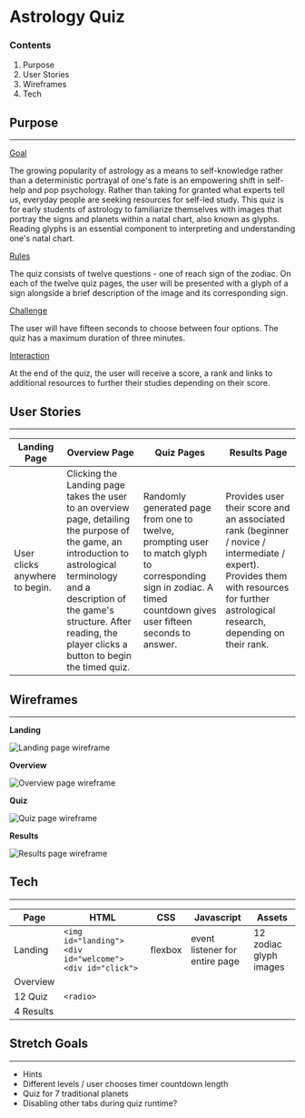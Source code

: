 # **Astrology Quiz**


### **Contents**
1. Purpose
2. User Stories
3. Wireframes
4. Tech


## **Purpose**
________________
<u>Goal</u>

The growing popularity of astrology as a means to self-knowledge rather than a deterministic portrayal of one's fate is an empowering shift in self-help and pop psychology. Rather than taking for granted what experts tell us, everyday people are seeking resources for self-led study. This quiz is for early students of astrology to familiarize themselves with images that portray the signs and planets within a natal chart, also known as glyphs. Reading glyphs is an essential component to interpreting and understanding one's natal chart.

<u>Rules</u>

The quiz consists of twelve questions - one of reach sign of the zodiac. On each of the twelve quiz pages, the user will be presented with a glyph of a sign alongside a brief description of the image and its corresponding sign. 

<u>Challenge</u>

The user will have fifteen seconds to choose between four options. The quiz has a maximum duration of three minutes. 

<u>Interaction</u>

At the end of the quiz, the user will receive a score, a rank and links to additional resources to further their studies depending on their score.

## **User Stories**
________________
Landing Page | Overview Page | Quiz Pages | Results Page
-------------|---------------|------------|-------------
User clicks anywhere to begin. | Clicking the Landing page takes the user to an overview page, detailing the purpose of the game, an introduction to astrological terminology and a description of the game's structure. After reading, the player clicks a button to begin the timed quiz. | Randomly generated page from one to twelve, prompting user to match glyph to corresponding sign in zodiac. A timed countdown gives user fifteen seconds to answer. | Provides user their score and an associated rank (beginner / novice / intermediate / expert). Provides them with resources for further astrological research, depending on their rank.

## **Wireframes**
________________

**Landing**

![Landing page wireframe](/assets/wireframe/landing.JPG)

**Overview**

![Overview page wireframe](/assets/wireframe/overview.JPG)

**Quiz**

![Quiz page wireframe](/assets/wireframe/quiz.JPG)

**Results**

![Results page wireframe](/assets/wireframe/result.JPG)

## **Tech**
________________


Page | HTML | CSS | Javascript | Assets 
-----|------|-----|------------|-------
Landing | ```<img id="landing"> <div id="welcome"> <div id="click">```| flexbox | event listener for entire page | 12 zodiac glyph images
Overview | | | | 
12 Quiz | ```<radio>``` | | |
4 Results | | | | 




## **Stretch Goals**
________________
* Hints
* Different levels / user chooses timer countdown length
* Quiz for 7 traditional planets
* Disabling other tabs during quiz runtime?